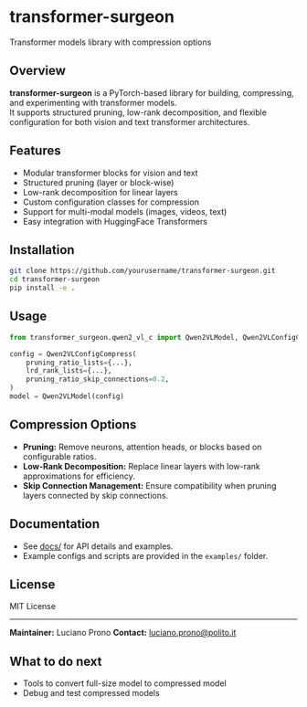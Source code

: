 # transformer-surgeon

Transformer models library with compression options

## Overview

**transformer-surgeon** is a PyTorch-based library for building, compressing, and experimenting with transformer models.  
It supports structured pruning, low-rank decomposition, and flexible configuration for both vision and text transformer architectures.

## Features

- Modular transformer blocks for vision and text
- Structured pruning (layer or block-wise)
- Low-rank decomposition for linear layers
- Custom configuration classes for compression
- Support for multi-modal models (images, videos, text)
- Easy integration with HuggingFace Transformers

## Installation

```bash
git clone https://github.com/yourusername/transformer-surgeon.git
cd transformer-surgeon
pip install -e .
```

## Usage

```python
from transformer_surgeon.qwen2_vl_c import Qwen2VLModel, Qwen2VLConfigCompress

config = Qwen2VLConfigCompress(
    pruning_ratio_lists={...},
    lrd_rank_lists={...},
    pruning_ratio_skip_connections=0.2,
)
model = Qwen2VLModel(config)
```

## Compression Options

- **Pruning:** Remove neurons, attention heads, or blocks based on configurable ratios.
- **Low-Rank Decomposition:** Replace linear layers with low-rank approximations for efficiency.
- **Skip Connection Management:** Ensure compatibility when pruning layers connected by skip connections.

## Documentation

- See [docs/](docs/) for API details and examples.
- Example configs and scripts are provided in the `examples/` folder.

## License

MIT License

---

**Maintainer:** Luciano Prono
**Contact:** [luciano.prono@polito.it](mailto:luciano.prono@polito.it)

## What to do next

- Tools to convert full-size model to compressed model
- Debug and test compressed models